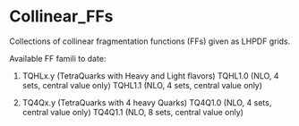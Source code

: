 # Collinear_FFs
Collections of collinear fragmentation functions (FFs) given as LHPDF grids.


Available FF famili to date:

1. TQHLx.y (TetraQuarks with Heavy and Light flavors)
   TQHL1.0 (NLO, 4 sets, central value only)
   TQHL1.1 (NLO, 4 sets, central value only)
  
2. TQ4Qx.y (TetraQuarks with 4 heavy Quarks)
   TQ4Q1.0 (NLO, 4 sets, central value only)
   TQ4Q1.1 (NLO, 8 sets, central value only)

